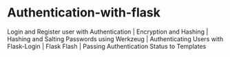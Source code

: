 # Authentication-with-flask
Login and Register user with Authentication |  Encryption and Hashing | Hashing and Salting Passwords using Werkzeug |  Authenticating Users with Flask-Login |  Flask Flash | Passing Authentication Status to Templates
